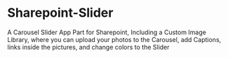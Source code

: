 # Sharepoint-Slider
A Carousel Slider App Part for Sharepoint, Including a Custom Image Library, where you can upload your photos to the Carousel, add Captions, links inside the pictures, and change colors to the Slider
